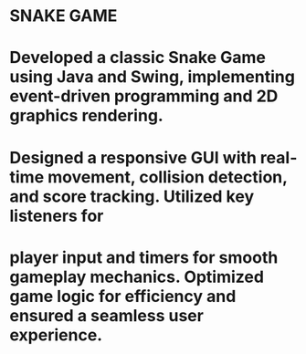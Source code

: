 # SNAKE GAME
# Developed a classic Snake Game using Java and Swing, implementing event-driven programming and 2D graphics rendering. 
# Designed a responsive GUI with real-time movement, collision detection, and score tracking. Utilized key listeners for 
# player input and timers for smooth gameplay mechanics. Optimized game logic for efficiency and ensured a seamless user experience.
